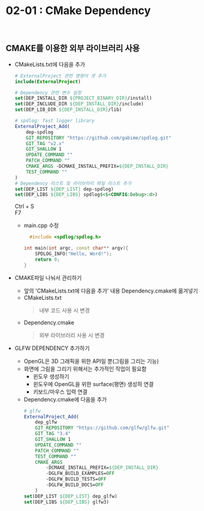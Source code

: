 # 02-01 : CMake Dependency<br>
<br>

## CMAKE를 이용한 외부 라이브러리 사용<br>
- CMakeLists.txt에 다음을 추가<br>
  ```cmake
  # ExternalProject 관련 명령어 셋 추가
  include(ExternalProject)
  
  # Dependency 관련 변수 설정
  set(DEP_INSTALL_DIR ${PROJECT_BINARY_DIR}/install)
  set(DEP_INCLUDE_DIR ${DEP_INSTALL_DIR}/include)
  set(DEP_LIB_DIR ${DEP_INSTALL_DIR}/lib)
  
  # spdlog: fast logger library
  ExternalProject_Add(
      dep-spdlog
      GIT_REPOSITORY "https://github.com/gabime/spdlog.git"
      GIT_TAG "v2.x"
      GIT_SHALLOW 1
      UPDATE_COMMAND ""
      PATCH_COMMAND ""
      CMAKE_ARGS -DCMAKE_INSTALL_PREFIX=${DEP_INSTALL_DIR}
      TEST_COMMAND ""
  )
  # Dependency 리스트 및 라이브러리 파일 리스트 추가
  set(DEP_LIST ${DEP_LIST} dep-spdlog)
  set(DEP_LIBS ${DEP_LIBS} spdlog$<$<CONFIG:Debug>:d>)
  
    ```
    Ctrl + S<br>
    F7
  
  - main.cpp 수정
    ```cpp
      #include <spdlog/spdlog.h>
    
    int main(int argc, const char** argv){
        SPDLOG_INFO("Hello, Word!");
        return 0;
    }
    ```
- CMAKE파일 나눠서 관리하기
  + 앞의 'CMakeLists.txt에 다음을 추가' 내용 Dependency.cmake에 옮겨넣기
  + CMakeLists.txt
    > 내부 코드 사용 시 변경
  + Dependency.cmake
    > 외부 라이브러리 사용 시 변경
- GLFW DEPENDENCY 추가하기
  + OpenGL은 3D 그래픽을 위한 API일 뿐(그림을 그리는 기능)
  + 화면에 그림을 그리기 위해서는 추가적인 작업이 필요함
      * 윈도우 생성하기
      * 윈도우에 OpenGL을 위한 surface(평면) 생성하 연결
      * 키보드/마우스 입력 연결
  + Dependency.cmake에 다음을 추가
    ```cmake
    # glfw
    ExternalProject_Add(
        dep_glfw
        GIT_REPOSITORY "https://github.com/glfw/glfw.git"
        GIT_TAG "3.4"
        GIT_SHALLOW 1
        UPDATE_COMMAND ""
        PATCH_COMMAND ""
        TEST_COMMAND ""
        CMAKE_ARGS
            -DCMAKE_INSTALL_PREFIX=${DEP_INSTALL_DIR}
            -DGLFW_BUILD_EXAMPLES=OFF
            -DGLFW_BUILD_TESTS=OFF
            -DGLFW_BUILD_DOCS=OFF
        )
    set(DEP_LIST ${DEP_LIST} dep_glfw)
    set(DEP_LIBS ${DEP_LIBS} glfw3)
    ```
<br>
